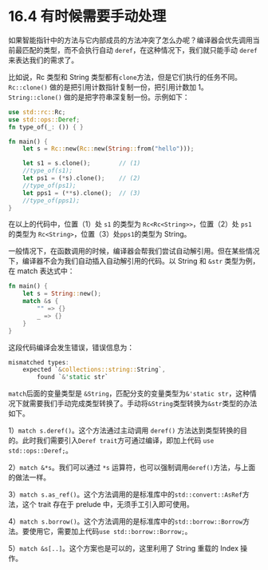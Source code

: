 # 16.4 有时候需要手动处理

如果智能指针中的方法与它内部成员的方法冲突了怎么办呢？编译器会优先调用当前最匹配的类型，而不会执行自动 `deref`，在这种情况下，我们就只能手动 `deref` 来表达我们的需求了。

比如说，Rc 类型和 String 类型都有`clone`方法，但是它们执行的任务不同。`Rc::clone()` 做的是把引用计数指针复制一份，把引用计数加 1。`String::clone()` 做的是把字符串深复制一份。示例如下：

```rust
use std::rc::Rc;
use std::ops::Deref;
fn type_of(_: ()) { }

fn main() {
    let s = Rc::new(Rc::new(String::from("hello")));

    let s1 = s.clone();        // (1)
    //type_of(s1);
    let ps1 = (*s).clone();    // (2)
    //type_of(ps1);
    let pps1 = (**s).clone();  // (3)
    //type_of(pps1);
}
```

在以上的代码中，位置（1）处 `s1` 的类型为 `Rc<Rc<String>>`，位置（2）处 `ps1` 的类型为 `Rc<String>`，位置（3）处`pps1`的类型为 String。

一般情况下，在函数调用的时候，编译器会帮我们尝试自动解引用。但在某些情况下，编译器不会为我们自动插入自动解引用的代码。以 String 和 `&str` 类型为例，在 match 表达式中：

```rust
fn main() {
    let s = String::new();
    match &s {
        "" => {}
        _ => {}
    }
}
```

这段代码编译会发生错误，错误信息为：

```rust
mismatched types:
    expected `&collections::string::String`,
        found `&'static str`
```

`match`后面的变量类型是 `&String`，匹配分支的变量类型为`&'static str`，这种情况下就需要我们手动完成类型转换了。手动将`&String`类型转换为`&str`类型的办法如下。

1）`match s.deref()`。这个方法通过主动调用 `deref()` 方法达到类型转换的目的。此时我们需要引入`Deref trait`方可通过编译，即加上代码 `use std::ops::Deref;`。

2）`match &*s`。我们可以通过 `*s` 运算符，也可以强制调用`deref()`方法，与上面的做法一样。

3）`match s.as_ref()`。这个方法调用的是标准库中的`std::convert::AsRef`方法，这个 trait 存在于 prelude 中，无须手工引入即可使用。

4）`match s.borrow()`。这个方法调用的是标准库中的`std::borrow::Borrow`方法。要使用它，需要加上代码`use std::borrow::Borrow;`。

5）`match &s[..]`。这个方案也是可以的，这里利用了 String 重载的 Index 操作。
